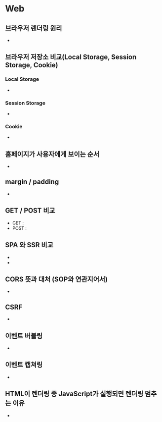 # Web

## 브라우저 렌더링 원리

-

## 브라우저 저장소 비교(Local Storage, Session Storage, Cookie)

### Local Storage

-

### Session Storage

-

### Cookie

-

## 홈페이지가 사용자에게 보이는 순서

-

## margin / padding

-

## GET / POST 비교

-   GET :
-   POST :

## SPA 와 SSR 비교

-
-

## CORS 뜻과 대처 (SOP와 연관지어서)

-

## CSRF

-

## 이벤트 버블링

-

## 이벤트 캡쳐링

-

## HTML이 렌더링 중 JavaScript가 실행되면 렌더링 멈추는 이유

-

